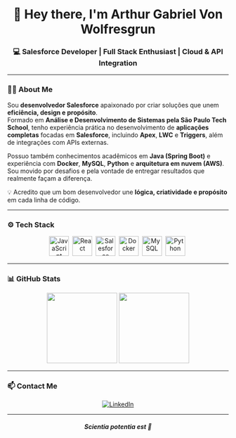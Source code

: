 <h1 align="center">👋 Hey there, I'm Arthur Gabriel Von Wolfresgrun</h1>

<h3 align="center">💻 Salesforce Developer | Full Stack Enthusiast | Cloud & API Integration</h3>

---

### 👨‍💻 About Me

Sou **desenvolvedor Salesforce** apaixonado por criar soluções que unem **eficiência, design e propósito**.  
Formado em **Análise e Desenvolvimento de Sistemas pela São Paulo Tech School**, tenho experiência prática no desenvolvimento de **aplicações completas** focadas em **Salesforce**, incluindo **Apex**, **LWC** e **Triggers**, além de integrações com APIs externas.  

Possuo também conhecimentos acadêmicos em **Java (Spring Boot)** e experiência com **Docker**, **MySQL**, **Python** e **arquitetura em nuvem (AWS)**.  
Sou movido por desafios e pela vontade de entregar resultados que realmente façam a diferença.  

💡 Acredito que um bom desenvolvedor une **lógica, criatividade e propósito** em cada linha de código.

---

### ⚙️ Tech Stack

<p align="center">
  <img src="https://cdn.jsdelivr.net/gh/devicons/devicon/icons/javascript/javascript-original.svg" alt="JavaScript" width="45" height="45"/>&nbsp;
  <img src="https://cdn.jsdelivr.net/gh/devicons/devicon/icons/react/react-original.svg" alt="React" width="45" height="45"/>&nbsp;
  <img src="https://cdn.jsdelivr.net/gh/devicons/devicon/icons/salesforce/salesforce-original.svg" alt="Salesforce" width="45" height="45"/>&nbsp;
  <img src="https://cdn.jsdelivr.net/gh/devicons/devicon/icons/docker/docker-original.svg" alt="Docker" width="45" height="45"/>&nbsp;
  <img src="https://cdn.jsdelivr.net/gh/devicons/devicon/icons/mysql/mysql-original.svg" alt="MySQL" width="45" height="45"/>&nbsp;
  <img src="https://cdn.jsdelivr.net/gh/devicons/devicon/icons/python/python-original.svg" alt="Python" width="45" height="45"/>&nbsp;
</p>

---

### 📊 GitHub Stats

<p align="center">
  <img src="https://github-readme-stats.vercel.app/api?username=ArthurV0n&show_icons=true&count_private=true&theme=tokyonight" height="160px" />
  <img src="https://github-readme-stats.vercel.app/api/top-langs/?username=ArthurV0n&layout=compact&theme=tokyonight" height="160px" />
</p>

---

### 📫 Contact Me

<p align="center">
  <a href="https://www.linkedin.com/in/arthur-wolfresgrun-9899652ab" target="_blank">
    <img src="https://img.shields.io/badge/LinkedIn-%230077B5.svg?&style=for-the-badge&logo=linkedin&logoColor=white" alt="LinkedIn">
  </a>
</p>

---

<h4 align="center"><i>Scientia potentia est 🧠</i></h4>

